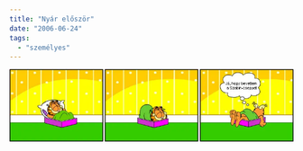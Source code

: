 ```yaml
---
title: "Nyár először"
date: "2006-06-24"
tags: 
  - "személyes"
---
```


![szabi2](images/szabi2.webp)
